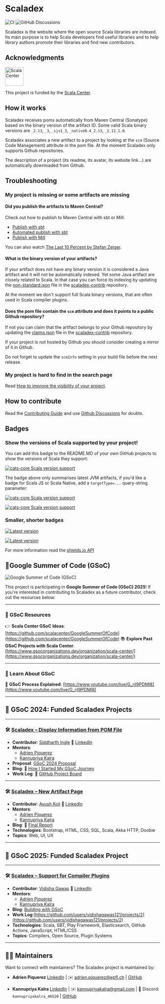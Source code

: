 # Scaladex

![CI](https://github.com/scalacenter/scaladex/actions/workflows/ci.yml/badge.svg)
![GitHub Discussions](https://img.shields.io/github/discussions/scalacenter/scaladex)

Scaladex is the website where the open source Scala libraries are indexed.
Its main purpose is to help Scala developers find useful libraries and to help library authors promote their libraries and find new contributors.

## Acknowledgments

<picture>
    <source media="(prefers-color-scheme: light)" srcset="https://scala.epfl.ch/resources/img/scala-center-logo-black.png">
    <source media="(prefers-color-scheme: dark)" srcset="https://scala.epfl.ch/resources/img/scala-center-logo.png">
    <img alt="Scala Center" src="https://scala.epfl.ch/resources/img/scala-center-logo.png" height="60">
</picture>

This project is funded by the <a title="Scala Center" href="https://scala.epfl.ch/">Scala Center</a>.

## How it works

Scaladex receives poms automatically from Maven Central (Sonatype) based on the binary version of the artifact ID.
Some valid Scala binary versions are `_2.13`, `_3`, `_sjs1_3`, `_native0.4_2.13`, `_2.12_1.0`.

Scaladex associates a new artifact to a project by looking at the `scm` (Source Code Management) attribute in the pom file.
At the moment Scaladex only supports Github repositories.

The description of a project (its readme, its avatar, its website link...) are automatically downloaded from Github.

## Troubleshooting

### My project is missing or some artifacts are missing

#### Did you publish the artifacts to Maven Central?

Check out how to publish to Maven Central with sbt or Mill:
- [Publish with sbt](https://www.scala-sbt.org/1.x/docs/Publishing.html)
- [Automated publish with sbt](https://github.com/sbt/sbt-ci-release)
- [Publish with Mill](https://com-lihaoyi.github.io/mill/mill/Intro_to_Mill.html#_deploying_your_code)

You can also watch [The Last 10 Percent by Stefan Zeiger](https://www.youtube.com/watch?v=RmEMUwfQoSc).

#### What is the binary version of your artifacts?

If your artifact does not have any binary version it is considered a Java artifact and it will not be automatically indexed.
Yet some Java artifact are closely related to Scala.
In that case you can force its indexing by updating the [non-standard.json](https://github.com/scalacenter/scaladex-contrib/blob/master/non-standard.json) file in the [scaladex-contrib](https://github.com/scalacenter/scaladex-contrib) repository.

At the moment we don't support full Scala binary versions, that are often used in Scala compiler plugins.

#### Does the pom file contain the `scm` attribute and does it points to a public Github repository?

If not you can claim that the artifact belongs to your Github repository by updating the [claims.json](https://github.com/scalacenter/scaladex-contrib/blob/master/claims.json) file in the [scaladex-contrib](https://github.com/scalacenter/scaladex-contrib) repository.

If your project is not hosted by Github you should consider creating a mirror of it in Github.

Do not forget to update the `scmInfo` setting in your build file before the next release.

### My project is hard to find in the search page

Read [How to improve the visibility of your project](doc/user/improve-visibility.md).

## How to contribute

Read the [Contributing Guide](/CONTRIBUTING.md) and use [Github Discussions](https://github.com/scalacenter/scaladex/discussions) for doubts.

## Badges

### Show the versions of Scala supported by your project!

You can add this badge to the README.MD of your own GitHub projects to show
the versions of Scala they support:

[![cats-core Scala version support](https://index.scala-lang.org/typelevel/cats/cats-core/latest-by-scala-version.svg)](https://index.scala-lang.org/typelevel/cats/cats-core)

The badge above only summarises latest JVM artifacts, if you'd like a badge
for  Scala JS or Scala Native, add a `targetType=...` query-string parameter:

[![cats-core Scala version support](https://index.scala-lang.org/typelevel/cats/cats-core/latest-by-scala-version.svg?targetType=js)](https://index.scala-lang.org/typelevel/cats/cats-core)

[![cats-core Scala version support](https://index.scala-lang.org/typelevel/cats/cats-core/latest-by-scala-version.svg?targetType=native)](https://index.scala-lang.org/typelevel/cats/cats-core)

### Smaller, shorter badges

[![Latest version](https://index.scala-lang.org/typelevel/cats/cats-core/latest.svg?color=orange)](https://index.scala-lang.org/typelevel/cats/cats-core)

[![Latest version](https://index.scala-lang.org/akka/akka/akka-http-core/latest.svg?color=blue)](https://index.scala-lang.org/akka/akka/akka-http-core)

For more information read the [shields.io API](http://shields.io/)

## 🚀Google Summer of Code (GSoC)
![Google Summer of Code (GSoC)](doc/img/gsoc-scaladex.png)



This project is participating in **Google Summer of Code (GSoC) 2025**! If you're interested in contributing to Scaladex as a future contributor, check out the resources below:

---

### 📌 GSoC Resources

👉 **Scala Center GSoC Ideas**: [https://github.com/scalacenter/GoogleSummerOfCode](https://github.com/scalacenter/GoogleSummerOfCode)
📚 **Explore Past GSoC Projects with Scala Center**: [https://www.gsocorganizations.dev/organization/scala-center/](https://www.gsocorganizations.dev/organization/scala-center/)

---

### 🎥 Learn About GSoC

🎥 **GSoC Process Explained**: [https://www.youtube.com/live/G_rjI9PDMl8](https://www.youtube.com/live/G_rjI9PDMl8)

---

## 🌟 GSoC 2024: Funded Scaladex Projects

---

### 🛠️ [Scaladex – Display Information from POM File](https://summerofcode.withgoogle.com/archive/2024/projects/4nuShODP)

* **Contributor**: [Siddharth Ingle](https://github.com/skingle)
  🔗 [LinkedIn](https://in.linkedin.com/in/skingle)
* **Mentors**:
  * [Adrien Piquerez](https://github.com/adpi2)
  * [Kannupriya Kalra](https://github.com/kannupriyakalra)
* **Proposal**: [GSoC 2024 Proposal](https://github.com/user-attachments/files/16697199/proposal.pdf)
* **Blog**: 📌 [How I Started My GSoC Journey](https://www.linkedin.com/pulse/how-i-started-my-gsoc24-journey-scala-center-siddharth-ingle-sdf5e/)
* **Work Log**: 📌 [GitHub Project Board](https://github.com/users/skingle/projects/2)

---

### 🛠️ [Scaladex – New Artifact Page](https://summerofcode.withgoogle.com/archive/2024/projects/AMrkEU3Z)

* **Contributor**: [Ayush Koli](https://github.com/ayushkoli772)
  🔗 [LinkedIn](https://www.linkedin.com/in/ayush-koli/)
* **Mentors**:
  * [Adrien Piquerez](https://github.com/adpi2)
  * [Kannupriya Kalra](https://github.com/kannupriyakalra)
* **Blog**: 📌 [Final Report](https://ayushkoli772.github.io/blog/gsoc-final-report/)
* **Technologies**: Bootstrap, HTML, CSS, SQL, Scala, Akka HTTP, Doobie
* **Topics**: Web, UI, UX

---

## 🌟 GSoC 2025: Funded Scaladex Project

---

### 🛠️ [Scaladex – Support for Compiler Plugins](https://summerofcode.withgoogle.com/programs/2025/projects/D71ZWImy)

* **Contributor**: [Vidisha Gawas](https://github.com/vidishagawas)
  🔗 [LinkedIn](https://www.linkedin.com/in/vidisha-gawas)
* **Mentors**:
  * [Adrien Piquerez](https://github.com/adpi2)
  * [Kannupriya Kalra](https://github.com/kannupriyakalra)
* **Blog**: [Building with GSoC](https://opensourcegirl.hashnode.dev/)
* **Work Log**:[https://github.com/users/vidishagawas121/projects/2](https://github.com/users/vidishagawas121/projects/2)
* **Technologies**: Scala, SBT, Play Framework, Elasticsearch, GitHub Actions, JavaScript, HTML/CSS
* **Topics**: Compilers, Open Source, Plugin Systems

---

## 🧑‍💼 Maintainers

Want to connect with maintainers? The Scaladex project is maintained by:

* **Adrien Piquerez**
  [LinkedIn](https://ch.linkedin.com/in/adrien-piquerez-22b478177) | ✉️ [adrien.piquerez@epfl.ch](mailto:adrien.piquerez@epfl.ch) | [GitHub](https://github.com/adpi2)

* **Kannupriya Kalra**
  [LinkedIn](https://www.linkedin.com/in/kannupriyakalra/) | ✉️ [kannupriyakalra@gmail.com](mailto:kannupriyakalra@gmail.com) | 💬 Discord: `kannupriyakalra_46520` | [GitHub](https://github.com/kannupriyakalra) 

